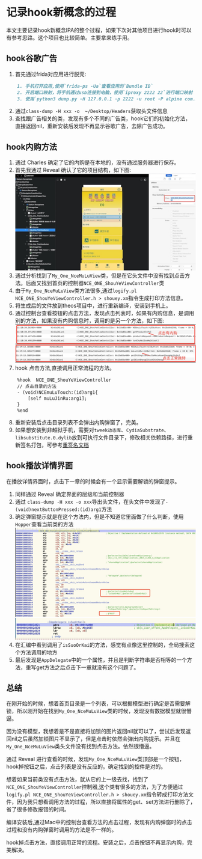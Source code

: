 # 记录hook新概念的过程
本文主要记录hook新概念IPA的整个过程，如果下次对其他项目进行hook时可以有参考思路。这个项目也比较简单。主要拿来练手用。

## hook谷歌广告
1. 首先通过frida对应用进行脱壳:
```markdown
    1. 手机打开应用,使用`frida-ps -Ua`查看应用的`Bundle ID`
    2. 开启端口映射，将手机通过usb连接到电脑，使用`iproxy 2222 22`进行端口映射
    3. 使用`python3 dump.py -H 127.0.0.1 -p 2222 -u root -P alpine com.bigo.live`指令对应用进行脱壳
```
2. 通过`class-dump -H xxx -o  ~/Desktop/Headers`获取头文件信息
3. 查找跟广告相关的类，发现有多个不同的广告类，hook它们的初始化方法，直接返回nil，重新安装后发现不再显示谷歌广告，去除广告成功。

## hook内购方法
1. 通过 Charles 确定了它的内购是在本地的，没有通过服务器进行保存。
2. 首先我通过 Reveal 确认了它的项目结构，如下图:
    ![](../imgs/ios_img_114.png)
3. 通过分析找到了`My_One_NceMuLuView`类，但是在它头文件中没有找到点击方法。后面又找到首页的控制器`NCE_ONE_ShouYeViewController`类
4. 由于`My_One_NceMuLuView`类方法很多,通过`logify.pl NCE_ONE_ShouYeViewController.h > shouey.xm`指令生成打印方法信息。
5. 将生成后的文件放到theos项目中，进行重新编译，安装到手机上。
6. 通过控制台查看按钮的点击方法，发现点击列表时，如果有内购信息，是调用别的方法，如果没有内购信息时，调用的是另一个方法，如下图:
   ![](../imgs/ios_img_115.png)
7. hook 点击方法,直接调用正常流程的方法。
```shell
    %hook  NCE_ONE_ShouYeViewController
    // 点击目录的方法
    - (void)NCEmuLuTouch:(id)arg1{
        [self muLuJinRu:arg1];
    }
    %end
```
8. 重新安装后点击目录列表不会弹出内购弹窗了，完美。
9. 如果想安装到非越狱手机，需要对`tweek动态库`、`CydiaSubstrate`、`libsubstitute.0.dylib`放到可执行文件目录下，修改相关依赖路径，进行重新签名打包，可参考[重签名文档](/ios/ipa/resignature.md)

## hook播放详情界面
在播放详情界面时，点击下一章的时候会有一个显示需要解锁的弹窗提示。
1. 同样通过 Reveal 确定界面的层级和当前控制器
2. 通过 `class-dump -H xxx -o xxx`导出头文件，在头文件中发现了`- (void)nextButtonPressed:(id)arg1`方法
3. 确定弹窗提示就是在这个方法内，但是不知道它里面做了什么判断，使用`Hopper`查看当前类的方法
![](../imgs/ios_img_130.png)
![](../imgs/ios_img_131.png)
4. 在汇编中看到调用了`isSuoOrKai`的方法，感觉有点像这里控制的，全局搜索这个方法调用的地方
5. 最后发现是`AppDelegate`中的一个属性，并且是判断字符串是否相等的一个方法，重写get方法之后点击下一章就没有这个问题了。

## 总结
在刚开始的时候，想着首页目录是一个列表，可以根据模型进行确定是否需要解锁，所以刚开始在找到`My_One_NceMuLuView`类的时候，发现没有数据模型就很懵逼。

因为没有模型，我想着是不是直接将加锁的图片返回nil就可以了，尝试后发现返回nil之后虽然加锁图片不显示了，但是点击时依然会弹出内购提示。并且在`My_One_NceMuLuView`类头文件没有找到点击方法。依然很懵逼。

通过 Reveal 进行查看的时候，发现`My_One_NceMuLuView`类顶部是一个按钮，hook掉按钮之后，点击列表是没有反应的。确定找到的控件是对的。

想着如果当前类没有点击方法，就从它的上一级去找，找到了`NCE_ONE_ShouYeViewController`控制器,这个类有很多的方法，为了方便通过`logify.pl NCE_ONE_ShouYeViewController.h > shouey.xm`指令转成打印方法文件，因为我只想看调用方法的过程，所以直接将属性的get、set方法进行删除了，省了很多修改报错的时间。

编译安装后,通过Mac中的控制台查看方法的点击过程，发现有内购弹窗时的点击过程和没有内购弹窗时调用的方法是不一样的。

hook掉点击方法，直接调用正常的流程。安装之后，点击按钮不再显示内购，完美解决。